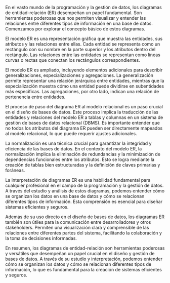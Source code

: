 En el vasto mundo de la programación y la gestión de datos, los diagramas de entidad-relación (ER) desempeñan un papel fundamental. Son herramientas poderosas que nos permiten visualizar y entender las relaciones entre diferentes tipos de información en una base de datos. Comenzamos por explorar el concepto básico de estos diagramas.

El modelo ER es una representación gráfica que muestra las entidades, sus atributos y las relaciones entre ellas. Cada entidad se representa como un rectángulo con su nombre en la parte superior y los atributos dentro del rectángulo. Las relaciones entre las entidades se representan como líneas curvas o rectas que conectan los rectángulos correspondientes.

El modelo ER es ampliado, incluyendo elementos adicionales para describir generalizaciones, especializaciones y agregaciones. La generalización permite representar una relación jerárquica entre entidades, mientras que la especialización muestra cómo una entidad puede dividirse en subentidades más específicas. Las agregaciones, por otro lado, indican una relación de pertenencia entre entidades.

El proceso de paso del diagrama ER al modelo relacional es un paso crucial en el diseño de bases de datos. Este proceso implica la traducción de las entidades y relaciones del modelo ER a tablas y columnas en un sistema de gestión de bases de datos relacional (DBMS). Es importante entender que no todos los atributos del diagrama ER pueden ser directamente mapeados al modelo relacional, lo que puede requerir ajustes adicionales.

La normalización es una técnica crucial para garantizar la integridad y eficiencia de las bases de datos. En el contexto del modelo ER, la normalización implica la eliminación de redundancias y la minimización de dependencias funcionales entre los atributos. Esto se logra mediante la creación de tablas bien estructuradas y la definición de claves primarias y foráneas.

La interpretación de diagramas ER es una habilidad fundamental para cualquier profesional en el campo de la programación y la gestión de datos. A través del estudio y análisis de estos diagramas, podemos entender cómo se organizan los datos en una base de datos y cómo se relacionan diferentes tipos de información. Esta comprensión es esencial para diseñar sistemas eficientes y seguros.

Además de su uso directo en el diseño de bases de datos, los diagramas ER también son útiles para la comunicación entre desarrolladores y otros stakeholders. Permiten una visualización clara y comprensible de las relaciones entre diferentes partes del sistema, facilitando la colaboración y la toma de decisiones informadas.

En resumen, los diagramas de entidad-relación son herramientas poderosas y versátiles que desempeñan un papel crucial en el diseño y gestión de bases de datos. A través de su estudio y interpretación, podemos entender cómo se organizan los datos y cómo se relacionan diferentes tipos de información, lo que es fundamental para la creación de sistemas eficientes y seguros.
